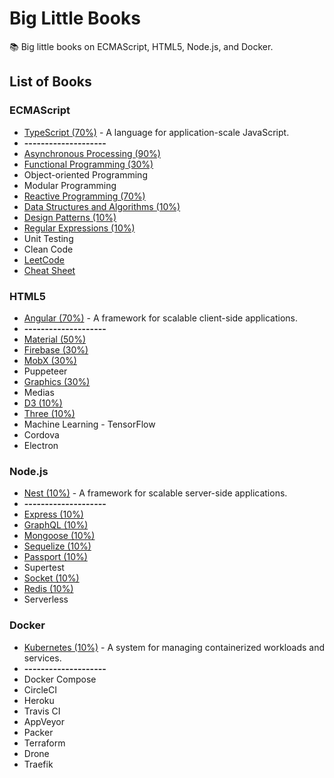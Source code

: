 # Big Little Books

:books: Big little books on ECMAScript, HTML5, Node.js, and Docker.

## List of Books

### ECMAScript

* [TypeScript (70%)](https://github.com/Shyam-Chen/Big-Little-Books/blob/master/ECMAScript/TypeScript/README.md) - A language for application-scale JavaScript.
* **--------------------**
* [Asynchronous Processing (90%)](https://github.com/Shyam-Chen/Big-Little-Books/blob/master/ECMAScript/Asynchronous-Processing.md)
* [Functional Programming (30%)](https://github.com/Shyam-Chen/Big-Little-Books/blob/master/ECMAScript/Functional-Programming.md)
* Object-oriented Programming
* Modular Programming
* [Reactive Programming (70%)](https://github.com/Shyam-Chen/Big-Little-Books/blob/master/ECMAScript/Reactive-Programming.md)
* [Data Structures and Algorithms (10%)](https://github.com/Shyam-Chen/Big-Little-Books/blob/master/ECMAScript/Data-Structures-and-Algorithms.md)
* [Design Patterns (10%)](https://github.com/Shyam-Chen/Big-Little-Books/blob/master/ECMAScript/Design-Patterns.md)
* [Regular Expressions (10%)](https://github.com/Shyam-Chen/Big-Little-Books/blob/master/ECMAScript/Regular-Expressions.md)
* Unit Testing
* Clean Code
* [LeetCode](https://github.com/Shyam-Chen/Big-Little-Books/tree/master/ECMAScript/LeetCode)
* [Cheat Sheet](https://github.com/Shyam-Chen/Big-Little-Books/blob/master/ECMAScript/Cheat-Sheet.md)

### HTML5

* [Angular (70%)](https://github.com/Shyam-Chen/Big-Little-Books/blob/master/HTML5/Angular/README.md) - A framework for scalable client-side applications.
* **--------------------**
* [Material (50%)](https://github.com/Shyam-Chen/Big-Little-Books/blob/master/HTML5/Material.md)
* [Firebase (30%)](https://github.com/Shyam-Chen/Big-Little-Books/blob/master/HTML5/Firebase.md)
* [MobX (30%)](https://github.com/Shyam-Chen/Big-Little-Books/blob/master/HTML5/MobX.md)
* Puppeteer
* [Graphics (30%)](https://github.com/Shyam-Chen/Big-Little-Books/blob/master/HTML5/Graphics.md)
* Medias
* [D3 (10%)](https://github.com/Shyam-Chen/Big-Little-Books/blob/master/HTML5/D3.md)
* [Three (10%)](https://github.com/Shyam-Chen/Big-Little-Books/blob/master/HTML5/Three.md)
* Machine Learning - TensorFlow
* Cordova
* Electron

### Node.js

* [Nest (10%)](https://github.com/Shyam-Chen/Big-Little-Books/blob/master/Node.js/Nest/README.md) - A framework for scalable server-side applications.
* **--------------------**
* [Express (10%)](https://github.com/Shyam-Chen/Big-Little-Books/blob/master/Node.js/Express.md)
* [GraphQL (10%)](https://github.com/Shyam-Chen/Big-Little-Books/blob/master/Node.js/GraphQL.md)
* [Mongoose (10%)](https://github.com/Shyam-Chen/Big-Little-Books/blob/master/Node.js/Mongoose.md)
* [Sequelize (10%)](https://github.com/Shyam-Chen/Big-Little-Books/blob/master/Node.js/Sequelize.md)
* [Passport (10%)](https://github.com/Shyam-Chen/Big-Little-Books/blob/master/Node.js/Passport.md)
* Supertest
* [Socket (10%)](https://github.com/Shyam-Chen/Big-Little-Books/blob/master/Node.js/Socket.md)
* [Redis (10%)](https://github.com/Shyam-Chen/Big-Little-Books/blob/master/Node.js/Redis.md)
* Serverless

### Docker

* [Kubernetes (10%)](https://github.com/Shyam-Chen/Big-Little-Books/blob/master/Docker/Kubernetes/README.md) -  A system for managing containerized workloads and services.
* **--------------------**
* Docker Compose
* CircleCI
* Heroku
* Travis CI
* AppVeyor
* Packer
* Terraform
* Drone
* Traefik

